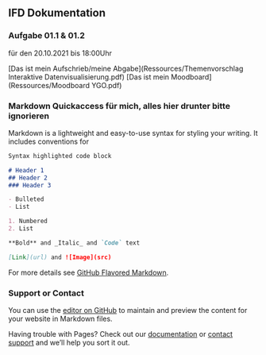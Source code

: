 ## IFD Dokumentation

### Aufgabe 01.1 & 01.2
für den 20.10.2021 bis 18:00Uhr

[Das ist mein Aufschrieb/meine Abgabe](Ressources/Themenvorschlag Interaktive Datenvisualisierung.pdf)
[Das ist mein Moodboard](Ressources/Moodboard YGO.pdf)


### Markdown Quickaccess für mich, alles hier drunter bitte ignorieren

Markdown is a lightweight and easy-to-use syntax for styling your writing. It includes conventions for

```markdown
Syntax highlighted code block

# Header 1
## Header 2
### Header 3

- Bulleted
- List

1. Numbered
2. List

**Bold** and _Italic_ and `Code` text

[Link](url) and ![Image](src)
```

For more details see [GitHub Flavored Markdown](https://guides.github.com/features/mastering-markdown/).

### Support or Contact

You can use the [editor on GitHub](https://github.com/Xanderthier/IFD/edit/main/README.md) to maintain and preview the content for your website in Markdown files.

Having trouble with Pages? Check out our [documentation](https://docs.github.com/categories/github-pages-basics/) or [contact support](https://support.github.com/contact) and we’ll help you sort it out.
